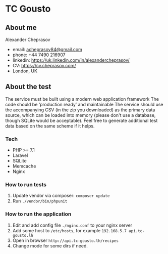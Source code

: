 # TC Gousto

## About me
Alexander Cheprasov
- email: acheprasov84@gmail.com
- phone: +44 7490 216907
- linkedin: https://uk.linkedin.com/in/alexandercheprasov/
- CV: https://cv.cheprasov.com/
- London, UK


## About the test

The service must be built using a modern web application framework
The code should be ‘production ready’ and maintainable
The service should use the accompanying CSV (in the zip you downloaded) as the primary data source, which can be loaded into memory (please don't use a database, though SQLite would be acceptable). Feel free to generate additional test data based on the same scheme if it helps.

### Tech

- PHP >= 7.1
- Laravel
- SQLite
- Memcache
- Nginx

### How to run tests

1. Update vendor via composer: `composer update`
2. Run `./vendor/bin/phpunit`

### How to run the application

1. Edit and add config file `./nginx.conf` to your nginx server
2. Add some host to `/etc/hosts`, for example `192.168.5.7 api.tc-gousto.lh`
3. Open in browser `http://api.tc-gousto.lh/recipes`
4. Change mode for some dirs if need.
